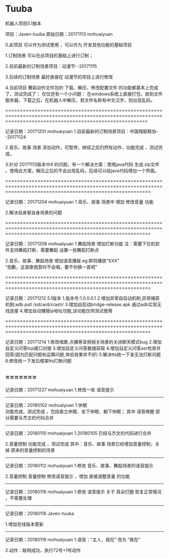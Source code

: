 # Tuuba
机器人项目5.1版本

项目：Javen-tuuba
原始日期：20171113 mohuaiyuan

0.此项目 可以作为测试使用 ，可以作为 开发其他功能的基础项目

1.订制场景 可以在此项目的基础上进行订制；

2.目前最新的订制场景项目：动漫节--20171115

3.后续的订制场景 最好直接在 动漫节的项目上进行修改 

4.当前项目 舞蹈动作文件包的 下载、解压、修改配置文件 的功能都基本上完成了，测试完成了；
仅仅还有一个小问题： 在windows系统上直接打包，放到文件服务器，下载之后，在机器人中解压，若文件名称有中文汉字，则出现乱码。

=============================================================================================================================================================

记录日期：20171201 mohuaiyuan
1.目前最新的订制场景项目：中国残联精协--20171124 

2.音乐、故事 场景 添加动作，可暂停，继续之后仍然有动作，功能完成 ，测试完成。

3.针对 20171113版本中4 的问题，有一个解决方案：使用java代码 生成.zip文件 。使用此方案，解压之后的不会出现乱码，后续可以给java代码增加一个界面。

==============================================================================================================================================================

记录日期：20171204 mohuaiyuan
1.音乐、故事 场景中 增加 修改音量 功能

2.解决自身窜自身场景的问题

==============================================================================================================================================================

记录日期：20171208 mohuaiyuan
1.舞蹈场景 增加打断功能 
注：需要下位机软件支持舞蹈打断，需要舞蹈 设置一些舞蹈打断点

2.音乐、故事、舞蹈场景 增加语音播报 
eg:即将播放“XXX”  
“抱歉，这首歌我暂时不会唱，要不你换一首吧”

==============================================================================================================================================================

记录日期：20171212   5.1版本
1.版本号:1.0.0.0.1
2.增加异常自启动机制,异常捕获机制:adb pull /sdcard/crash/
3.增加自启动bridge-release.apk 通过adb实现无线连接
4.增加自动播报ip地址功能,该功能仅供测试使用

==============================================================================================================================================================

记录日期：20171214
1.修改唱歌,点播等音频相关场景的关闭聊天模式bug
2.增加自定义问答tcp接口对接
3.增加自定义问答数据获取
4.增加自定义问答asr检索并回答(因为匹配问题和运算问题,体验效果并不好)
5.解决tts统一下发无法打断问题
6.修改统一下发后框架tts打断问题







=======
----------------------------------------------------------
记录日期：20171227 mohuaiyuan
1.修改一些 语音提示

-----------------------------------------------------------
记录日期：20180102 mohuaiyuan
1.休眠  
功能完成，测试完成 ，包括直立休眠、坐下休眠、躺下休眠；
其中 语音唤醒 部分需要与杰文的代码合并

-----------------------------------------------------------
记录日期：20180110 mohuaiyuan
1.20180105 已经与杰文的代码进行合并

2.音量控制 
功能完成 ，测试完成 
其中：音乐、故事 场景已经增加音量控制，关掉 原来的音量控制的场景 


-----------------------------------------------------------------
记录日期：20180112 mohuaiyuan
1.修改 音乐、故事、舞蹈场景的语音提示 

2.音量控制
音量控制 修改语音提示 ，增加 直接调整音量 的功能

-------------------------------------------------------------
记录日期：20180116 mohuaiyuan
1.修改 语音提示
关于 耳朵灯圈 恢复正常情况 ，不需要处理 


-----------------------------------------------------------
记录日期：20180116 Javen-tuuba

1.增加在线版本更新

---------------------------------------------------------------
记录日期：20180119 mohuaiyuan
1.语音：“主人，我在” 改为 “我在”

2.动作：联网成功，执行72号+1号动作



